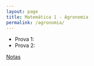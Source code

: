```yaml
---
layout: page
title: Matemática 1 - Agronomia
permalink: /agronomia/
---
```


- Prova 1:
- Prova 2:

[Notas](agronomia-notas.pdf)
